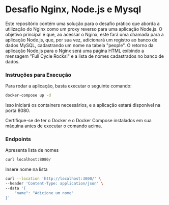# Desafio Nginx, Node.js e Mysql
Este repositório contém uma solução para o desafio prático que aborda a utilização do Nginx como um proxy reverso para uma aplicação Node.js. O objetivo principal é que, ao acessar o Nginx, este fará uma chamada para a aplicação Node.js, que, por sua vez, adicionará um registro ao banco de dados MySQL, cadastrando um nome na tabela "people". O retorno da aplicação Node.js para o Nginx será uma página HTML exibindo a mensagem "Full Cycle Rocks!" e a lista de nomes cadastrados no banco de dados.

### Instruções para Execução
Para rodar a aplicação, basta executar o seguinte comando:

```bash
docker-compose up -d
```

Isso iniciará os containers necessários, e a aplicação estará disponível na porta 8080.

Certifique-se de ter o Docker e o Docker Compose instalados em sua máquina antes de executar o comando acima.

### Endpoints
Apresenta lista de nomes
```bash
curl localhost:8080/
```

Insere nome na lista
```bash
curl --location 'http://localhost:3000/' \
--header 'Content-Type: application/json' \
--data '{
    "name": "Adicione um nome"
}'
```
